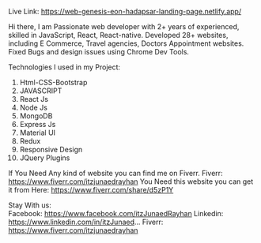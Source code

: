 Live Link:  https://web-genesis-eon-hadapsar-landing-page.netlify.app/

Hi there,
I am Passionate web developer with 2+ years of experienced, skilled in JavaScript, React, React-native. Developed 28+ websites, including E Commerce, Travel agencies, Doctors Appointment websites. Fixed Bugs and design issues using Chrome Dev Tools.

Technologies I used in my Project:
1. Html-CSS-Bootstrap
2. JAVASCRIPT
3. React Js
4. Node Js
5. MongoDB
6. Express Js
7. Material UI
8. Redux
9. Responsive Design
10. JQuery Plugins 

If You Need Any kind of website you can find me on Fiverr.
Fiverr: https://www.fiverr.com/itzjunaedrayhan
You Need this website you can get it from Here:  https://www.fiverr.com/share/d5zP1Y

Stay With us:  
Facebook: https://www.facebook.com/itzJunaedRayhan
Linkedin: https://www.linkedin.com/in/itzJunaed...
Fiverr: https://www.fiverr.com/itzjunaedrayhan
